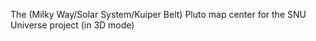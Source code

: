 The (Milky Way/Solar System/Kuiper Belt) Pluto map center for the SNU Universe project (in 3D mode)
